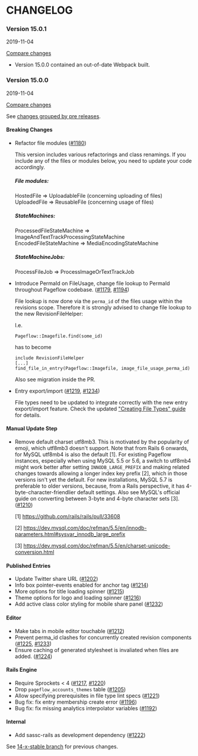 # CHANGELOG

### Version 15.0.1

2019-11-04

[Compare changes](https://github.com/codevise/pageflow/compare/v15.0.0...v15.0.1)

- Version 15.0.0 contained an out-of-date Webpack built.

### Version 15.0.0

2019-11-04

[Compare changes](https://github.com/codevise/pageflow/compare/14-x-stable...v15.0.0)

See
[changes grouped by pre releases](https://github.com/codevise/pageflow/blob/v15.0.0.rc2/CHANGELOG.md).

#### Breaking Changes

- Refactor file modules
  ([#1180](https://github.com/codevise/pageflow/pull/1180))

  This version includes various refactorings and class renamings.
  If you include any of the files or modules below, you need to update your code accordingly.

  ##### File modules:
  HostedFile => UploadableFile (concerning uploading of files)\
  UploadedFile => ReusableFile (concerning usage of files)

  ##### StateMachines:
  ProcessedFileStateMachine => ImageAndTextTrackProcessingStateMachine\
  EncodedFileStateMachine => MediaEncodingStateMachine

  ##### StateMachineJobs:
  ProcessFileJob => ProcessImageOrTextTrackJob

- Introduce PermaId on FileUsage, change file lookup to PermaId throughout Pageflow codebase.
  ([#1179](https://github.com/codevise/pageflow/pull/1179),
   [#1194](https://github.com/codevise/pageflow/pull/1194))

  File lookup is now done via the `perma_id` of the files usage within the revisions scope.
  Therefore it is strongly advised to change file lookup to the new RevisionFileHelper:

  I.e.
  ```
  Pageflow::Imagefile.find(some_id)
  ```
  has to become
  ```
  include RevisionFileHelper
  [...]
  find_file_in_entry(Pageflow::Imagefile, image_file_usage_perma_id)
  ```

  Also see migration inside the PR.

- Entry export/import
  ([#1219](https://github.com/codevise/pageflow/pull/1219),
   [#1234](https://github.com/codevise/pageflow/pull/1234))

  File types need to be updated to integrate correctly with the new
  entry export/import feature. Check the updated
  ["Creating File Types" guide](https://github.com/codevise/pageflow/blob/master/doc/creating_file_types.md)
  for details.

#### Manual Update Step

- Remove default charset utf8mb3. This is motivated by the popularity
  of emoji, which utf8mb3 doesn't support. Note that from Rails 6
  onwards, for MySQL utf8mb4 is also the default [1]. For existing
  Pageflow instances, especially when using MySQL 5.5 or 5.6, a switch
  to utf8mb4 might work better after setting `INNODB_LARGE_PREFIX` and
  making related changes towards allowing a longer index key prefix
  [2], which in those versions isn't yet the default. For new
  installations, MySQL 5.7 is preferable to older versions, because,
  from a Rails perspective, it has 4-byte-character-friendlier default
  settings. Also see MySQL's official guide on converting between
  3-byte and 4-byte character sets [3].
  ([#1210](https://github.com/codevise/pageflow/pull/1210))

  [1] https://github.com/rails/rails/pull/33608

  [2] https://dev.mysql.com/doc/refman/5.5/en/innodb-parameters.html#sysvar_innodb_large_prefix

  [3] https://dev.mysql.com/doc/refman/5.5/en/charset-unicode-conversion.html

#### Published Entries

- Update Twitter share URL
  ([#1202](https://github.com/codevise/pageflow/pull/1202))
- Info box pointer-events enabled for anchor tag
  ([#1214](https://github.com/codevise/pageflow/pull/1214))
- More options for title loading spinner
  ([#1215](https://github.com/codevise/pageflow/pull/1215))
- Theme options for logo and loading spinner
  ([#1216](https://github.com/codevise/pageflow/pull/1216))
- Add active class color styling for mobile share panel
  ([#1232](https://github.com/codevise/pageflow/pull/1232))

#### Editor

- Make tabs in mobile editor touchable
  ([#1212](https://github.com/codevise/pageflow/pull/1212))
- Prevent perma_id clashes for concurrently created revision components
  ([#1225](https://github.com/codevise/pageflow/pull/1225),
   [#1233](https://github.com/codevise/pageflow/pull/1233))
- Ensure caching of generated stylesheet is invaliated when files are
  added.
  ([#1224](https://github.com/codevise/pageflow/pull/1224))

#### Rails Engine

- Require Sprockets < 4
  ([#1217](https://github.com/codevise/pageflow/pull/1217),
   [#1220](https://github.com/codevise/pageflow/pull/1220))
- Drop `pageflow_accounts_themes` table
  ([#1205](https://github.com/codevise/pageflow/pull/1205))
- Allow specifying prerequisites in file type lint specs
  ([#1221](https://github.com/codevise/pageflow/pull/1221))
- Bug fix: fix entry membership create error
  ([#1196](https://github.com/codevise/pageflow/pull/1196))
- Bug fix: fix missing analytics interpolator variables
  ([#1192](https://github.com/codevise/pageflow/pull/1192))

#### Internal

- Add sassc-rails as development dependency
  ([#1222](https://github.com/codevise/pageflow/pull/1222))

See
[14-x-stable branch](https://github.com/codevise/pageflow/blob/14-x-stable/CHANGELOG.md)
for previous changes.
